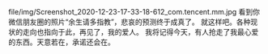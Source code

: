 file/img/Screenshot_2020-12-23-17-33-18-612_com.tencent.mm.jpg
看到你微信朋友圈的照片“余生请多指教”，悲哀的预测终于成真了。
就这样吧。各种现状的走向也指向于此，再见了，我的爱人。
我将记得今天，有人抢走了我最心爱的东西。天意若在，承诺还会在。
